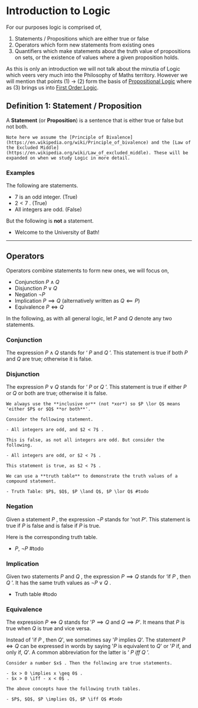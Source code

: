 # Introduction to Logic

For our purposes logic is comprised of,

1. Statements / Propositions which are either true or false
2. Operators which form new statements from existing ones
3. Quantifiers which make statements about the truth value of propositions on sets, or the existence of values where a given proposition holds.

As this is only an introduction we will not talk about the minutia of Logic which veers very much into the Philosophy of Maths territory. However we will mention that points (1) → (2) form the basis of [Propositional Logic](https://en.wikipedia.org/wiki/Propositional_calculus) where as (3) brings us into [First Order Logic](https://en.wikipedia.org/wiki/First-order_logic).

## Definition 1: Statement / Proposition

A **Statement** (or **Proposition**) is a sentence that is either true or false but not both.

```ad-note
Note here we assume the [Principle of Bivalence](https://en.wikipedia.org/wiki/Principle_of_bivalence) and the [Law of the Excluded Middle](https://en.wikipedia.org/wiki/Law_of_excluded_middle). These will be expanded on when we study Logic in more detail.
```

### Examples

The following are statements.

- 7 is an odd integer. (True)
- $2 < 7$ . (True)
- All integers are odd. (False)

But the following is **not** a statement.

- Welcome to the University of Bath!

---

## Operators

Operators combine statements to form new ones, we will focus on,

- Conjunction $P \land Q$
- Disjunction $P \lor Q$
- Negation $\neg P$
- Implication $P \implies Q$ (alternatively written as $Q \impliedby P$)
- Equivalence $P \iff Q$

In the following, as with all general logic, let $P$ and $Q$ denote any two statements.

### Conjunction

The expression $P \land Q$ stands for ‘ $P$ and $Q$ ’. This statement is true if both $P$ and $Q$ are true; otherwise it is false.

### Disjunction

The expression $P \lor Q$ stands for ‘ $P$ or $Q$ ’. This statement is true if either $P$ or $Q$ or both are true; otherwise it is false.

```ad-note
We always use the **inclusive or** (not *xor*) so $P \lor Q$ means 'either $P$ or $Q$ **or both**'.
```

```ad-example
Consider the following statement.

- All integers are odd, and $2 < 7$ .

This is false, as not all integers are odd. But consider the following.

- All integers are odd, or $2 < 7$ .

This statement is true, as $2 < 7$ .

We can use a **truth table** to demonstrate the truth values of a compound statement.

- Truth Table: $P$, $Q$, $P \land Q$, $P \lor Q$ #todo
```

### Negation

Given a statement $P$ , the expression $\neg  P$ stands for 'not $P$'. This statement is true if $P$ is false and is false if $P$ is true.

Here is the corresponding truth table.

- $P$, $\neg P$ #todo

### Implication

Given two statements $P$ and $Q$ , the expression $P \implies Q$ stands for ‘if $P$ , then $Q$ ’. It has the same truth values as $\neg  P \lor Q$ .

- Truth table #todo

### Equivalence

The expression $P \iff Q$ stands for '$P \implies Q$ and $Q \implies P$'. It means that $P$ is true when $Q$ is true and vice versa.

Instead of 'if $P$ , then $Q$', we sometimes say '$P$ implies $Q$'. The statement $P \iff Q$ can be expressed in words by saying '$P$ is equivalent to $Q$' or '$P$ if, and only if, $Q$'. A common abbreviation for the latter is ‘ $P$ *iff* $Q$ ’.

```ad-example
Consider a number $x$ . Then the following are true statements.

- $x > 0 \implies x \geq 0$ .
- $x > 0 \iff - x < 0$ .

The above concepts have the following truth tables.

- $P$, $Q$, $P \implies Q$, $P \iff Q$ #todo
```
